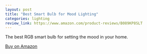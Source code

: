 ```yaml
---
layout: post
title: "Best Smart Bulb for Mood Lighting"
categories: lighting
review_link: https://www.amazon.com/product-reviews/B089KP8SLT
---
```


The best RGB smart bulb for setting the mood in your home.

[Buy on Amazon](https://www.amazon.com/dp/B089KP8SLT)
